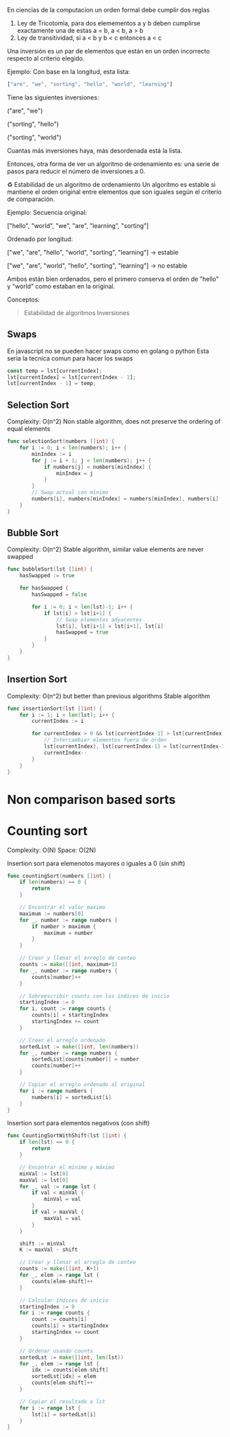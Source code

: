 En ciencias de la computacion un orden formal debe cumplir dos reglas
1. Ley de Tricotomia, para dos elemementos a y b deben cumplirse exactamente una de estas
a = b, a < b, a > b
2. Ley de transitividad, si a < b y b < c entonces a < c

Una inversión es un par de elementos que están en un orden incorrecto respecto al criterio elegido.

Ejemplo:
Con base en la longitud, esta lista:

```typescript
["are", "we", "sorting", "hello", "world", "learning"]
```
Tiene las siguientes inversiones:

("are", "we")

("sorting", "hello")

("sorting", "world")

Cuantas más inversiones haya, más desordenada está la lista.

Entonces, otra forma de ver un algoritmo de ordenamiento es: una serie de pasos para reducir el número de inversiones a 0.

♻️ Estabilidad de un algoritmo de ordenamiento
Un algoritmo es estable si mantiene el orden original entre elementos que son iguales según el criterio de comparación.

Ejemplo:
Secuencia original:

["hello", "world", "we", "are", "learning", "sorting"]

Ordenado por longitud:

["we", "are", "hello", "world", "sorting", "learning"] → estable

["we", "are", "world", "hello", "sorting", "learning"] → no estable

Ambos están bien ordenados, pero el primero conserva el orden de "hello" y "world" como estaban en la original.

Conceptos:
> Estabilidad de algoritmos
> Inversiones

## Swaps
En javascript no se pueden hacer swaps como en golang o python
Esta seria la tecnica comun para hacer los swaps
```typescript
const temp = lst[currentIndex];
lst[currentIndex] = lst[currentIndex - 1];
lst[currentIndex - 1] = temp;
```

## Selection Sort
Complexity: O(n^2)
Non stable algorithm, does not preserve the ordering of equal elements
```go
func selectionSort(numbers []int) {
	for i := 0; i < len(numbers); i++ {
		minIndex := i
		for j := i + 1; j < len(numbers); j++ {
			if numbers[j] < numbers[minIndex] {
				minIndex = j
			}
		}
		// Swap actual con mínimo
		numbers[i], numbers[minIndex] = numbers[minIndex], numbers[i]
	}
}
```

## Bubble Sort
Complexity: O(n^2)
Stable algorithm, similar value elements are never swapped

```go
func bubbleSort(lst []int) {
	hasSwapped := true

	for hasSwapped {
		hasSwapped = false

		for i := 0; i < len(lst)-1; i++ {
			if lst[i] > lst[i+1] {
				// Swap elementos adyacentes
				lst[i], lst[i+1] = lst[i+1], lst[i]
				hasSwapped = true
			}
		}
	}
}
```
## Insertion Sort
Complexity: O(n^2) but better than previous algorithms
Stable algorithm
```go
func insertionSort(lst []int) {
	for i := 1; i < len(lst); i++ {
		currentIndex := i

		for currentIndex > 0 && lst[currentIndex-1] > lst[currentIndex] {
			// Intercambiar elementos fuera de orden
			lst[currentIndex], lst[currentIndex-1] = lst[currentIndex-1], lst[currentIndex]
			currentIndex--
		}
	}
}
```

# Non comparison based sorts

# Counting sort
Complexity: O(N)
Space: O(2N)

Insertion sort para elemenotos mayores o iguales a 0 (sin shift)
```go
func countingSort(numbers []int) {
	if len(numbers) == 0 {
		return
	}

	// Encontrar el valor maximo
	maximum := numbers[0]
	for _, number := range numbers {
		if number > maximum {
			maximum = number
		}
	}

	// Crear y llenar el arreglo de conteo
	counts := make([]int, maximum+1)
	for _, number := range numbers {
		counts[number]++
	}

	// Sobreescribir counts con los indices de inicio
	startingIndex := 0
	for i, count := range counts {
		counts[i] = startingIndex
		startingIndex += count
	}

	// Crear el arreglo ordenado
	sortedList := make([]int, len(numbers))
	for _, number := range numbers {
		sortedList[counts[number]] = number
		counts[number]++
	}

	// Copiar el arreglo ordenado al original
	for i := range numbers {
		numbers[i] = sortedList[i]
	}
}
```
Insertion sort para elementos negativos (con shift)
```go
func CountingSortWithShift(lst []int) {
	if len(lst) == 0 {
		return
	}

	// Encontrar el mínimo y máximo
	minVal := lst[0]
	maxVal := lst[0]
	for _, val := range lst {
		if val < minVal {
			minVal = val
		}
		if val > maxVal {
			maxVal = val
		}
	}

	shift := minVal
	K := maxVal - shift

	// Crear y llenar el arreglo de conteo
	counts := make([]int, K+1)
	for _, elem := range lst {
		counts[elem-shift]++
	}

	// Calcular índices de inicio
	startingIndex := 0
	for i := range counts {
		count := counts[i]
		counts[i] = startingIndex
		startingIndex += count
	}

	// Ordenar usando counts
	sortedLst := make([]int, len(lst))
	for _, elem := range lst {
		idx := counts[elem-shift]
		sortedLst[idx] = elem
		counts[elem-shift]++
	}

	// Copiar el resultado a lst
	for i := range lst {
		lst[i] = sortedLst[i]
	}
}

```